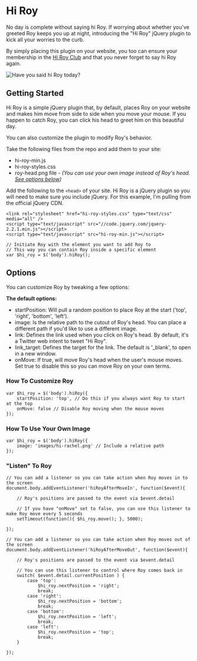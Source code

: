 # Hi Roy

No day is complete without saying hi Roy. If worrying about whether you've greeted Roy keeps you up at night, introducing the "Hi Roy" jQuery plugin to kick all your worries to the curb.

By simply placing this plugin on your website, you too can ensure your membership in the [Hi Roy Club](http://hiroy.club/) and that you never forget to say hi Roy again.

![Have you said hi Roy today?](https://raw.githubusercontent.com/bamadesigner/hi-roy/master/hi-roy-screencast.gif)

## Getting Started

Hi Roy is a simple jQuery plugin that, by default, places Roy on your website and makes him move from side to side when you move your mouse. If you happen to catch Roy, you can click his head to greet him on this beautiful day.

You can also customize the plugin to modify Roy's behavior.

Take the following files from the repo and add them to your site:

* hi-roy-min.js
* hi-roy-styles.css
* roy-head.png file - *(You can use your own image instead of Roy's head. [See options below](https://github.com/bamadesigner/hi-roy#how-to-use-your-own-image))*

Add the following to the `<head>` of your site. Hi Roy is a jQuery plugin so you will need to make sure you include jQuery. For this example, I'm pulling from the official jQuery CDN.

```
<link rel="stylesheet" href="hi-roy-styles.css" type="text/css" media="all" />
<script type="text/javascript" src="//code.jquery.com/jquery-2.2.1.min.js"></script>
<script type="text/javascript" src="hi-roy-min.js"></script>
```

```
// Initiate Roy with the element you want to add Roy to
// This way you can contain Roy inside a specific element
var $hi_roy = $('body').hiRoy();
```

## Options

You can customize Roy by tweaking a few options:

**The default options:**
* startPosition: Will pull a random position to place Roy at the start ('top', 'right', 'bottom', 'left').
* image: Is the relative path to the cutout of Roy's head. You can place a different path if you'd like to use a different image.
* link: Defines the link used when you click on Roy's head. By default, it's a Twitter web intent to tweet "Hi Roy".
* link_target: Defines the target for the link. The default is '_blank', to open in a new window.
* onMove: If true, will move Roy's head when the user's mouse moves. Set true to disable this so you can move Roy on your own terms.

### How To Customize Roy

```
var $hi_roy = $('body').hiRoy({
    startPosition: 'top', // Do this if you always want Roy to start at the top
    onMove: false // Disable Roy moving when the mouse moves
});
```

### How To Use Your Own Image

```
var $hi_roy = $('body').hiRoy({
    image: 'images/hi-rachel.png' // Include a relative path
});
```

### "Listen" To Roy

```
// You can add a listener so you can take action when Roy moves in to the screen
document.body.addEventListener('hiRoyAfterMoveIn', function($event){

    // Roy's positions are passed to the event via $event.detail

    // If you have "onMove" set to false, you can use this listener to make Roy move every 5 seconds
    setTimeout(function(){ $hi_roy.move(); }, 5000);

});
```

```
// You can add a listener so you can take action when Roy moves out of the screen
document.body.addEventListener('hiRoyAfterMoveOut', function($event){

    // Roy's positions are passed to the event via $event.detail

    // You can use this listener to control where Roy comes back in
    switch( $event.detail.currentPosition ) {
        case 'top':
            $hi_roy.nextPosition = 'right';
            break;
        case 'right':
            $hi_roy.nextPosition = 'bottom';
            break;
        case 'bottom':
            $hi_roy.nextPosition = 'left';
            break;
        case 'left':
            $hi_roy.nextPosition = 'top';
            break;
    }

});
```